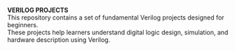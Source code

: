 <b>VERILOG PROJECTS</b><br>This repository contains a set of fundamental Verilog projects designed for beginners.<br>
These projects help learners understand digital logic design, simulation, and hardware description using Verilog.
